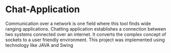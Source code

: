 # Chat-Application

Communication over a network is one field where this tool finds wide
ranging applications. Chatting application establishes a connection
between two systems connected over an internet. It converts the
complex concept of sockets to a user friendly environment. This
project was implemented using technology like JAVA and Swing

